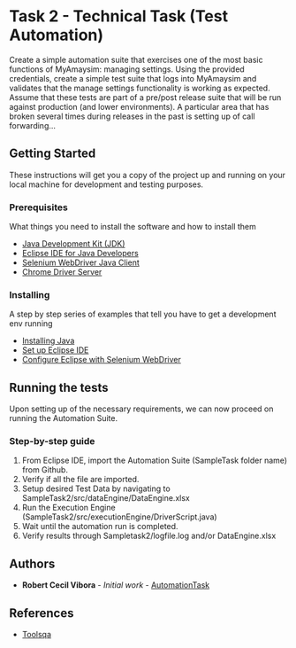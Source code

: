 # Task 2 - Technical Task (Test Automation)

Create a simple automation suite that exercises one of the most basic functions of MyAmaysim: managing settings. Using the provided credentials, create a simple test suite that logs into MyAmaysim and validates that the manage settings functionality is working as expected. Assume that these tests are part of a pre/post release suite that will be run against production (and lower environments). A particular area that has broken several times during releases in the past is setting up of call forwarding...


## Getting Started

These instructions will get you a copy of the project up and running on your local machine for development and testing purposes.


### Prerequisites

What things you need to install the software and how to install them

- [Java Development Kit (JDK)](http://www.oracle.com/technetwork/java/javase/downloads/index.html)
- [Eclipse IDE for Java Developers](http://www.eclipse.org/downloads/packages/eclipse-ide-java-developers/neon2)
- [Selenium WebDriver Java Client](http://docs.seleniumhq.org/download/)
- [Chrome Driver Server](http://chromedriver.storage.googleapis.com/index.html?path=2.20/)


### Installing

A step by step series of examples that tell you have to get a development env running

- [Installing Java](http://toolsqa.com/selenium-webdriver/download-and-install-java/)
- [Set up Eclipse IDE](http://toolsqa.com/selenium-webdriver/download-and-start-eclipse/)
- [Configure Eclipse with Selenium WebDriver](http://toolsqa.com/selenium-webdriver/configure-eclipse-with-selenium-webdriver/)

## Running the tests

Upon setting up of the necessary requirements, we can now proceed on running the Automation Suite.

### Step-by-step guide

1. From Eclipse IDE, import the Automation Suite (SampleTask folder name) from Github.
2. Verify if all the file are imported.
3. Setup desired Test Data by navigating to SampleTask2/src/dataEngine/DataEngine.xlsx
4. Run the Execution Engine (SampleTask2/src/executionEngine/DriverScript.java)
5. Wait until the automation run is completed.
6. Verify results through Sampletask2/logfile.log and/or DataEngine.xlsx

## Authors

* **Robert Cecil Vibora** - *Initial work* - [AutomationTask](https://github.com/sephiroh/AutomationTask)

## References

- [Toolsqa](http://toolsqa.com/selenium-webdriver)
